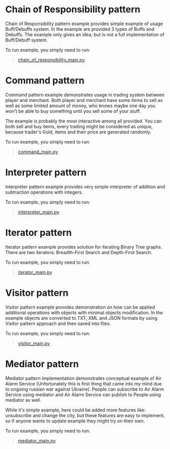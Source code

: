 # Chain of Responsibility pattern

Chain of Responsibility pattern example provides simple example of usage Buff/Debuffs system. In the example are provided 3 types of Buffs and Debuffs. The example only gives an idea, but is not a full implementation of Buff/Debuff system.

To run example, you simply need to run:

> [chain_of_responsibility_main.py](chain_of_responsibility/chain_of_responsibility_main.py)

# Command pattern

Command pattern example demonstrates usage in trading system between player and merchant. Both player and merchant have some items to sell as well as some limited amount of money, who knows maybe one day you won't be able to buy something until you sell some of your stuff.

The example is probably the most interactive among all provided. You can both sell and buy items, every trading might be considered as unique, because trader's Gold, items and their price are generated randomly.

To run example, you simply need to run:

> [command_main.py](command/command_main.py)

# Interpreter pattern

Interpreter pattern example provides very simple interpreter of addition and subtraction operations with integers.

To run example, you simply need to run:

> [interpreter_main.py](interpreter/interpreter_main.py)

# Iterator pattern

Iterator pattern example provides solution for iterating Binary Tree graphs. There are two iterators: Breadth-First Search and Depth-First Search.

To run example, you simply need to run:

> [iterator_main.py](iterator/iterator_main.py)

# Visitor pattern

Visitor pattern example provides demonstration on how can be applied additional operations with objects with minimal objects modification. In the example objects are converted to TXT, XML and JSON formats by using Visitor pattern approach and then saved into files. 

To run example, you simply need to run:

> [visitor_main.py](visitor/visitor_main.py)

# Mediator pattern

Mediator pattern implementation demonstrates conceptual example of Air Alarm Service (Unfortunately this is first thing that came into my mind due to ongoing russian war against Ukraine). People can subscribe to Air Alarm Service using mediator and Air Alarm Service can publish to People using mediator as well.  

While it's simple example, here could be added more features like: unsubscribe and change the city, but these features are easy to implement, so if anyone wants to update example they might try on their own.

To run example, you simply need to run:

> [mediator_main.py](mediator/mediator_main.py)
